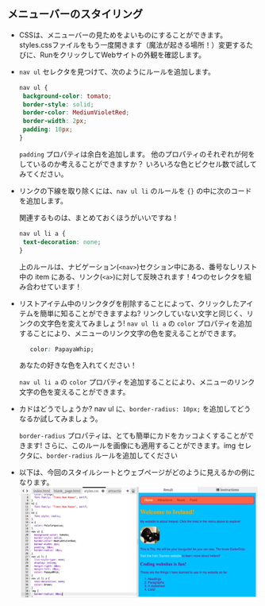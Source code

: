 ## メニューバーのスタイリング

- CSSは、メニューバーの見ためをよいものにすることができます。 styles.cssファイルをもう一度開きます（魔法が起きる場所！）変更するたびに、RunをクリックしてWebサイトの外観を確認します。

- `nav ul` セレクタを見つけて、次のようにルールを追加します。

   ```css
   nav ul {
    background-color: tomato;
    border-style: solid;
    border-color: MediumVioletRed;
    border-width: 2px;
    padding: 10px;
   }
   ```

   `padding` プロパティは余白を追加します。 他のプロパティのそれぞれが何をしているのか考えることができますか？ いろいろな色とピクセル数で試してみてください。

- リンクの下線を取り除くには、`nav ul li` のルールを `{}` の中に次のコードを追加します。

   関連するものは、まとめておくほうがいいですね！

     ```css
     nav ul li a {
      text-decoration: none;
     }
     ```

  上のルールは、ナビゲーション\(`<nav>`\)セクション中にある、番号なしリスト中の item にある、リンク\(`<a>`\)に対して反映されます！4つのセレクタを組み合わせています！

- リストアイテム中のリンクタグを削除することによって、クリックしたアイテムを簡単に知ることができますよね?  リンクしていない文字と同じく、リンクの文字色を変えてみましょう!  `nav ul li a` の `color` プロパティを追加することにより、メニューのリンク文字の色を変えることができます。

   ```css
      color: PapayaWhip;
   ```

   あなたの好きな色を入れてください！

   `nav ul li a` の `color` プロパティを追加することにより、メニューのリンク文字の色を変えることができます。

- カドはどうでしょうか? nav ul に、`border-radius: 10px;` を追加してどうなるか試してみましょう。

   `border-radius` プロパティは、とても簡単にカドをカッコよくすることができます! さらに、このルールを画像にも適用することができます。img セレクタに、`border-radius` ルールを追加してください 

- 以下は、今回のスタイルシートとウェブページがどのように見えるかの例になります。 
  ![](images/MenuBarFullStyles.png)



